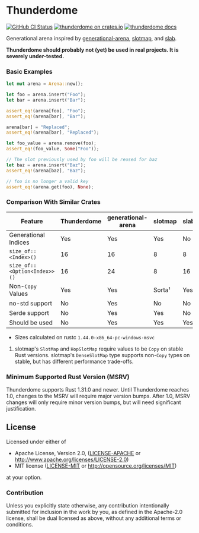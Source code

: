 # Thunderdome

[![GitHub CI Status](https://github.com/LPGhatguy/thunderdome/workflows/CI/badge.svg)](https://github.com/Roblox/rbx-dom/actions)
[![thunderdome on crates.io](https://img.shields.io/crates/v/thunderdome.svg)](https://crates.io/crates/thunderdome)
[![thunderdome docs](https://img.shields.io/badge/docs-docs.rs-orange.svg)](https://docs.rs/thunderdome)

Generational arena inspired by
[generational-arena](https://crates.io/crates/generational-arena),
[slotmap](https://crates.io/crates/slotmap), and
[slab](https://crates.io/crates/slab).

**Thunderdome should probably not (yet) be used in real projects. It is severely
under-tested.**

### Basic Examples

```rust
let mut arena = Arena::new();

let foo = arena.insert("Foo");
let bar = arena.insert("Bar");

assert_eq!(arena[foo], "Foo");
assert_eq!(arena[bar], "Bar");

arena[bar] = "Replaced";
assert_eq!(arena[bar], "Replaced");

let foo_value = arena.remove(foo);
assert_eq!(foo_value, Some("Foo"));

// The slot previously used by foo will be reused for baz
let baz = arena.insert("Baz");
assert_eq!(arena[baz], "Baz");

// foo is no longer a valid key
assert_eq!(arena.get(foo), None);
```

### Comparison With Similar Crates

| Feature                      | Thunderdome | generational-arena | slotmap | slab |
|------------------------------|-------------|--------------------|---------|------|
| Generational Indices         | Yes         | Yes                | Yes     | No   |
| `size_of::<Index>()`         | 16          | 16                 | 8       | 8    |
| `size_of::<Option<Index>>()` | 16          | 24                 | 8       | 16   |
| Non-`Copy` Values            | Yes         | Yes                | Sorta¹  | Yes  |
| no-std support               | No          | Yes                | No      | No   |
| Serde support                | No          | Yes                | Yes     | No   |
| Should be used               | No          | Yes                | Yes     | Yes  |

* Sizes calculated on rustc `1.44.0-x86_64-pc-windows-msvc`

1. slotmap's `SlotMap` and `HopSlotMap` require values to be `Copy` on stable
  Rust versions. slotmap's `DenseSlotMap` type supports non-`Copy` types on
  stable, but has different performance trade-offs.

### Minimum Supported Rust Version (MSRV)

Thunderdome supports Rust 1.31.0 and newer. Until Thunderdome reaches 1.0,
changes to the MSRV will require major version bumps. After 1.0, MSRV changes
will only require minor version bumps, but will need significant justification.

## License

Licensed under either of

 * Apache License, Version 2.0, ([LICENSE-APACHE](LICENSE-APACHE) or http://www.apache.org/licenses/LICENSE-2.0)
 * MIT license ([LICENSE-MIT](LICENSE-MIT) or http://opensource.org/licenses/MIT)

at your option.

### Contribution
Unless you explicitly state otherwise, any contribution intentionally submitted for inclusion in the work by you, as defined in the Apache-2.0 license, shall be dual licensed as above, without any additional terms or conditions.
